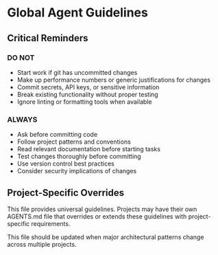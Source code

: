 # Global Agent Guidelines

## Critical Reminders

### DO NOT

- Start work if git has uncommitted changes
- Make up performance numbers or generic justifications for changes
- Commit secrets, API keys, or sensitive information
- Break existing functionality without proper testing
- Ignore linting or formatting tools when available

### ALWAYS

- Ask before committing code
- Follow project patterns and conventions
- Read relevant documentation before starting tasks
- Test changes thoroughly before committing
- Use version control best practices
- Consider security implications of changes

## Project-Specific Overrides

This file provides universal guidelines. Projects may have their own AGENTS.md file that overrides or extends these guidelines with project-specific requirements.

This file should be updated when major architectural patterns change across multiple projects.
